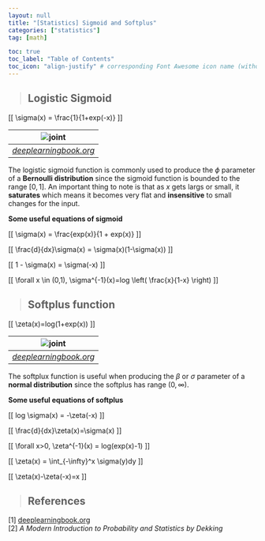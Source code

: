 ```yaml
---
layout: null
title: "[Statistics] Sigmoid and Softplus"
categories: ["statistics"]
tag: [math]

toc: true
toc_label: "Table of Contents"
toc_icon: "align-justify" # corresponding Font Awesome icon name (without fa prefix)
---
```


> ## Logistic Sigmoid

\[[ \sigma(x) = \frac{1}{1+exp(-x)} \]]

|          ![joint](../../assets/images/statistics/images/sigmoid.png)          |
| :---------------------------------------------------------------------------: |
| _[deeplearningbook.org](https://www.deeplearningbook.org/contents/prob.html)_ |

The logistic sigmoid function is commonly used to produce the $\phi$ parameter of a **Bernoulli distribution** since the sigmoid function is bounded to the range $[0,1]$. An important thing to note is that as $x$ gets largs or small, it **saturates** which means it becomes very flat and **insensitive** to small changes for the input.

**Some useful equations of sigmoid**

\[[ \sigma(x) = \frac{exp(x)}{1 + exp(x)} \]]

\[[ \frac{d}{dx}\sigma(x) = \sigma(x)(1-\sigma(x)) \]]

\[[ 1 - \sigma(x) = \sigma(-x) \]]

\[[ \forall x \in (0,1), \sigma^{-1}(x)=log \left( \frac{x}{1-x} \right) \]]

> ## Softplus function

\[[ \zeta(x)=log(1+exp(x)) \]]

|         ![joint](../../assets/images/statistics/images/softplus.png)          |
| :---------------------------------------------------------------------------: |
| _[deeplearningbook.org](https://www.deeplearningbook.org/contents/prob.html)_ |

The softplux function is useful when producing the $\beta$ or $\sigma$ parameter of a **normal distribution** since the softplus has range $(0, \infty)$.

**Some useful equations of softplus**

\[[ log \sigma(x) = -\zeta(-x) \]]

\[[ \frac{d}{dx}\zeta(x)=\sigma(x) \]]

\[[ \forall x>0, \zeta^{-1}(x) = log(exp(x)-1) \]]

\[[ \zeta(x) = \int_{-\infty}^x \sigma(y)dy \]]

\[[ \zeta(x)-\zeta(-x)=x \]]

> ## References

[1] [deeplearningbook.org](https://www.deeplearningbook.org/)  
[2] _A Modern Introduction to Probability and Statistics by Dekking_
